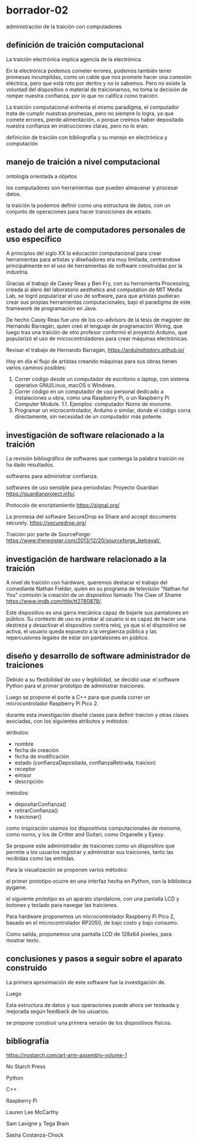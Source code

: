 # borrador-02

administración de la traición con computadores

## definición de traición computacional

La traición electrónica implica agencia de la electrónica.

En la electrónica podemos cometer errores, podemos también tener promesas incumplidas, como un cable que nos promete hacer una conexión eléctrica, pero que está roto por dentro y no lo sabemos. Pero no existe la voluntad del dispositivo o material de traicionarnos, no toma la decisión de romper nuestra confianza, por lo que no califica como traición.

La traición computacional enfrenta el mismo paradigma, el computador trata de cumplir nuestras promesas, pero no siempre lo logra, ya que comete errores, pierde alimentación, o porque creímos haber depositado nuestra confianza en instrucciones claras, pero no lo eran.

definición de traición con bibliografía y su manejo en electrónica y computación

## manejo de traición a nivel computacional

ontología orientada a objetos

los computadores son herramientas que pueden almacenar y procesar datos.

la traición la podemos definir como una estructura de datos, con un conjunto de operaciones para hacer transiciones de estado.

## estado del arte de computadores personales de uso específico

A principios del siglo XX la educación computacional para crear herramientas para artistas y diseñadores era muy limitada, centrándose principalmente en el uso de herramientas de software construidas por la industria.

Gracias al trabajo de Casey Reas y Ben Fry, con su herramienta Processing, creada al alero del laboratorio aesthetics and computation de MIT Media Lab, se logró popularizar el uso de software, para que artistas pudieran crear sus propias herramientas computacionales, bajo el paradigma de este framework de programación en Java.

De hecho Casey Reas fue uno de los co-advisors de la tesis de magíster de Hernando Barragán, quien creó el lenguaje de programación Wiring, que luego tras una traición de otro profesor conformó el proyecto Arduino, que popularizó el uso de microcontroladores para crear máquinas electrónicas.

Revisar el trabajo de Hernando Barragán, <https://arduinohistory.github.io/>

Hoy en día el flujo de artistas creando máquinas para sus obras tienen varios caminos posibles:

1. Correr código desde un computador de escritorio o laptop, con sistema operativo GNU/Linux, macOS o Windows.
1. Correr código en un computador de uso personal dedicado a instalaciones u obra, como una Raspberry Pi, o un Raspberry Pi Computer Module.
  1.1. Ejemplos: computador Norns de monome.
3. Programar un microcontrolador, Arduino o similar, donde el código corra directamente, sin necesidad de un computador más potente.

## investigación de software relacionado a la traición

La revisión bibliográfico de softwares que contenga la palabra traición no ha dado resultados.

softwares para administrar confianza.

softwares de uso sensible para periodistas: Proyecto Guardian <https://guardianproject.info/>.

Protocolo de encriptamiento <https://signal.org/>

La promesa del software SecureDrop es Share and accept documents securely. <https://securedrop.org/>

Traición por parte de SourceForge: [<https://www.theregister.com/2013/12/20/sourceforge_betrayal/>.](https://arstechnica.com/information-technology/2015/06/sourceforge-locked-in-projects-of-fleeing-users-cashed-in-on-malvertising/)

## investigación de hardware relacionado a la traición

A nivel de traición con hardware, queremos destacar el trabajo del comediante Nathan Fielder, quien en su programa de televisión "Nathan for You" comisión la creación de un dispositivo llamado The Claw of Shame <https://www.imdb.com/title/tt2780878/>.

Este dispositivo es una garra mecánica capaz de bajarle sus pantalones en público. Su contexto de uso es probar al usuario si es capaz de hacer una destreza y desactivar el dispositivo contra reloj, ya que si el dispositivo se activa, el usuario queda expuesto a la vergüenza pública y las repercusiones legales de estar sin pantaleones en público.

## diseño y desarrollo de software administrador de traiciones

Debido a su flexibilidad de uso y legibilidad, se decidió usar el software Python para el primer prototipo de administrar traiciones.

Luego se propone el porte a C++ para que pueda correr un microcontrolador Raspberry Pi Pico 2.

durante esta investigación diseñé clases para definir traicion y otras clases asociadas, con los siguientes atributos y métodos:

atributos:

* nombre
* fecha de creación
* fecha de modificación
* estado (confianzaDepositada, confianzaRetirada, traicion)
* receptor
* emisor
* descripción

metodos:

* depositarConfianza()
* retirarConfianza()
* traicionar()

como inspiración usamos los dispositivos computacionales de monome, como norns, y los de Critter and Guitari, como Organelle y Eyesy.

Se propone este administrador de traiciones como un dispositivo que permite a los usuarios registrar y administrar sus traiciones, tanto las recibidas como las emitidas.

Para la visualización se proponen varios métodos:

el primer prototipo ocurre en una interfaz hecha en Python, con la biblioteca pygame.

el siguiente prototipo es un aparato standalone, con una pantalla LCD y botones y teclado para navegar las traiciones.

Para hardware proponemos un microcontrolador Raspberry Pi Pico 2, basado en el microcontrolador RP2050, de bajo costo y bajo consumo.

Como salida, proponemos una pantalla LCD de 128x64 pixeles, para mostrar texto.

## conclusiones y pasos a seguir sobre el aparato construido

La primera aproximación de este software fue la investigación de.

Luego

Esta estructura de datos y sus operaciones puede ahora ser testeada y mejorada según feedback de los usuarios.

se propone construir una primera versión de los dispositivos físicos.

## bibliografía

<https://nostarch.com/art-arm-assembly-volume-1>

No Starch Press

Python

C++

Raspberry Pi

Lauren Lee McCarthy

Sam Lavigne y Tega Brain

Sasha Costanza-Chock
